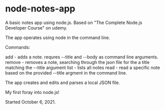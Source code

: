 # node-notes-app


A basic notes app using node.js.  Based on "The Complete Node.js Developer Course" on udemy.

The app operates using node in the command line.

Commands:

add - adds a note. requres --title and --body as command line arguments.
remove - removes a note, searching through the json file for the a title matching the --title argument
list - lists all notes
read - read a specific note based on the provided --title argment in the command line.

The app creates and edits and parses a local JSON file.

My first foray into node.js!

Started October 6, 2021.
